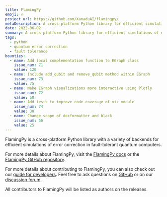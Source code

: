 ```yaml
---
title: FlamingPy
emoji: 🔥
project_url: https://github.com/XanaduAI/flamingpy/
metaDescription: A cross-platform Python library for efficient simulations of error correction in fault-tolerant quantum computers
date: 2022-06-02
summary: A cross-platform Python library for efficient simulations of error correction in fault-tolerant quantum computers
tags:
  - python
  - quantum error correction
  - fault tolerance
bounties:
  - name: Add local complementation function to EGraph class
    issue_num: 71
    value: 120
  - name: Include add_qubit and remove_qubit method within EGraph
    issue_num: 73
    value: 75
  - name: Make EGraph visualizations more interactive using Plotly
    issue_num: 72
    value: 50
  - name: Add tests to improve code coverage of viz module
    issue_num: 74
    value: 30
  - name: Change scope of docformatter and black
    issue_num: 66
    value: 25
---
```


FlamingPy is a cross-platform Python library with a variety of backends for efficient simulations of error correction in fault-tolerant quantum computers.

For more details about FlamingPy, visit the [FlamingPy docs](https://flamingpy.readthedocs.io/en/latest/) or the [FlamingPy GitHub repository](https://github.com/XanaduAI/flamingpy).

For more details about contributing to FlamingPy, you can also check out our [guide for developers](https://flamingpy.readthedocs.io/en/latest/development/guide_for_devs.html). Feel free to ask questions on [GitHub](https://github.com/XanaduAI/flamingpy) or on our [discussion forum](https://github.com/XanaduAI/flamingpy/discussions).

All contributors to FlamingPy will be listed as authors on the releases.
